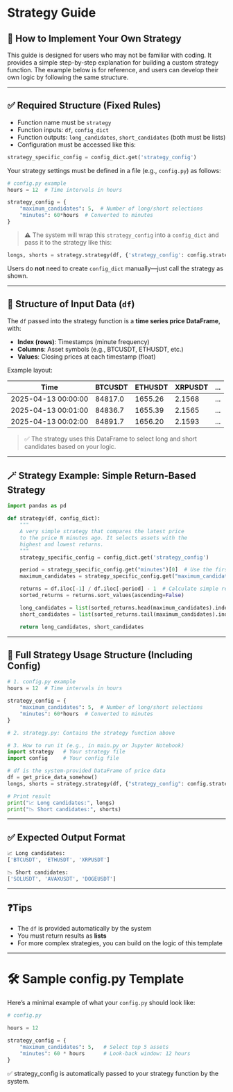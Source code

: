 # Strategy Guide
## 📘 How to Implement Your Own Strategy

This guide is designed for users who may not be familiar with coding. 
It provides a simple step-by-step explanation for building a custom strategy function. The example below is for reference, and users can develop their own logic by following the same structure.

---

## ✅ Required Structure (Fixed Rules)

- Function name must be `strategy`
- Function inputs: `df`, `config_dict`
- Function outputs: `long_candidates`, `short_candidates` (both must be lists)
- Configuration must be accessed like this:

```python
strategy_specific_config = config_dict.get('strategy_config')
```

Your strategy settings must be defined in a file (e.g., `config.py`) as follows:

```python
# config.py example
hours = 12  # Time intervals in hours

strategy_config = {
    "maximum_candidates": 5,  # Number of long/short selections
    "minutes": 60*hours  # Converted to minutes
}
```

> ⚠️ The system will wrap this `strategy_config` into a `config_dict` and pass it to the strategy like this:

```python
longs, shorts = strategy.strategy(df, {'strategy_config': config.strategy_config})
```

Users do **not** need to create `config_dict` manually—just call the strategy as shown.

---

## 🧾 Structure of Input Data (`df`)

The `df` passed into the strategy function is a **time series price DataFrame**, with:

- **Index (rows)**: Timestamps (minute frequency)
- **Columns**: Asset symbols (e.g., BTCUSDT, ETHUSDT, etc.)
- **Values**: Closing prices at each timestamp (float)

Example layout:

| Time               | BTCUSDT | ETHUSDT | XRPUSDT | ... |
|--------------------|---------|---------|---------|-----|
| 2025-04-13 00:00:00| 84817.0 | 1655.26 | 2.1568  | ... |
| 2025-04-13 00:01:00| 84836.7 | 1655.39 | 2.1565  | ... |
| 2025-04-13 00:02:00| 84891.7 | 1656.20 | 2.1593  | ... |

> ✅ The strategy uses this DataFrame to select long and short candidates based on your logic.

---

## 🪄 Strategy Example: Simple Return-Based Strategy

```python
import pandas as pd

def strategy(df, config_dict):
    """
    A very simple strategy that compares the latest price
    to the price N minutes ago. It selects assets with the
    highest and lowest returns.
    """
    strategy_specific_config = config_dict.get('strategy_config')

    period = strategy_specific_config.get("minutes")[0]  # Use the first period only
    maximum_candidates = strategy_specific_config.get("maximum_candidates")

    returns = df.iloc[-1] / df.iloc[-period] - 1  # Calculate simple returns
    sorted_returns = returns.sort_values(ascending=False)

    long_candidates = list(sorted_returns.head(maximum_candidates).index)
    short_candidates = list(sorted_returns.tail(maximum_candidates).index)

    return long_candidates, short_candidates
```

---

## 🧱 Full Strategy Usage Structure (Including Config)

```python
# 1. config.py example
hours = 12  # Time intervals in hours

strategy_config = {
    "maximum_candidates": 5,  # Number of long/short selections
    "minutes": 60*hours  # Converted to minutes
}

# 2. strategy.py: Contains the strategy function above

# 3. How to run it (e.g., in main.py or Jupyter Notebook)
import strategy   # Your strategy file
import config     # Your config file

# df is the system-provided DataFrame of price data
df = get_price_data_somehow()
longs, shorts = strategy.strategy(df, {"strategy_config": config.strategy_config})

# Print result
print("📈 Long candidates:", longs)
print("📉 Short candidates:", shorts)
```

---

## ✅ Expected Output Format

```python
📈 Long candidates:
['BTCUSDT', 'ETHUSDT', 'XRPUSDT']

📉 Short candidates:
['SOLUSDT', 'AVAXUSDT', 'DOGEUSDT']
```

---

## ❓Tips

- The `df` is provided automatically by the system
- You must return results as **lists**
- For more complex strategies, you can build on the logic of this template


---

# 🛠 Sample config.py Template

Here’s a minimal example of what your `config.py` should look like:

```python
# config.py

hours = 12

strategy_config = {
    "maximum_candidates": 5,   # Select top 5 assets
    "minutes": 60 * hours      # Look-back window: 12 hours
}
```

✅ strategy_config is automatically passed to your strategy function by the system.
